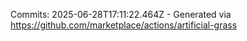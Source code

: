 Commits: 2025-06-28T17:11:22.464Z - Generated via https://github.com/marketplace/actions/artificial-grass
<br>
